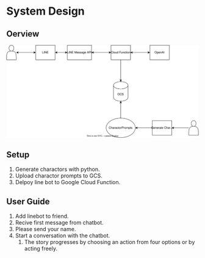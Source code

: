 # System Design

## Oerview

<img width=640, src="System.dio.svg">

## Setup

1. Generate charactors with python.
2. Upload charactor prompts to GCS.
3. Delpoy line bot to Google Cloud Function.

## User Guide

1. Add linebot to friend.
2. Recive first message from chatbot.
3. Please send your name.
4. Start a conversation with the chatbot.
   1. The story progresses by choosing an action from four options or by acting freely.
